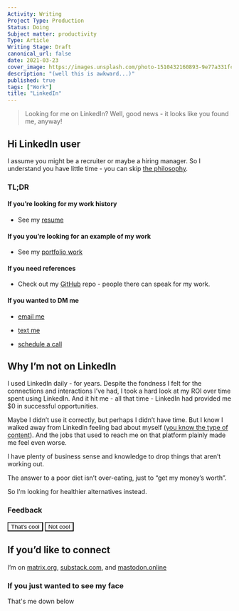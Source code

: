 ```yaml
---
Activity: Writing
Project Type: Production
Status: Doing
Subject matter: productivity
Type: Article
Writing Stage: Draft
canonical_url: false
date: 2021-03-23
cover_image: https://images.unsplash.com/photo-1510432160893-9e77a331fc0c
description: "(well this is awkward...)"
published: true
tags: ["Work"]
title: "LinkedIn"
---
```


> Looking for me on LinkedIn? Well, good news - it looks like you found me, anyway!

## Hi LinkedIn user

I assume you might be a recruiter or maybe a hiring manager. So I understand you have little time - you can skip [the philosophy](#why-im-not-on-linkedin).

### TL;DR

#### If you’re looking for my work history

- See my [resume](/resume/)

#### If you you’re looking for an example of my work

- See my [portfolio work](/work/)

#### If you need references

- Check out my [GitHub](https://github.com/watthem/) repo - people there can speak for my work.

#### If you wanted to DM me

- [email me](mailto:mscotthendricks@gmail.com)

- [text me](tel:+12064465495)

- [schedule a call](/contact#schedule-a-call)

## Why I’m not on LinkedIn

I used LinkedIn daily - for years. Despite the fondness I felt for the connections and interactions I’ve had, I took a hard look at my ROI over time spent using LinkedIn. And it hit me - all that time - LinkedIn had provided me $0 in successful opportunities.

Maybe I didn’t use it correctly, but perhaps I didn’t have time. But I know I walked away from LinkedIn feeling bad about myself ([you know the type of content](toxic-positive-content/)). And the jobs that used to reach me on that platform plainly made me feel even worse.

I have plenty of business sense and knowledge to drop things that aren’t working out.

The answer to a poor diet isn’t over-eating, just to “get my money’s worth”.

So I’m looking for healthier alternatives instead.

### Feedback

<a class="link-button" href="/feedback#thanks"><button style="background: var(--good-color)" >That's cool</button></a>
<a class="link-button" href="/feedback#sorry"><button style="background: var(--code-color)">Not cool</button></a>

## If you’d like to connect

I’m on [matrix.org](https://matrix.to/#/@matthewhendricks:matrix.org), [substack.com](https://matthewhendricks.substack.com/), and [mastodon.online](https://mastodon.online/@matthewhendricks)

### If you just wanted to see my face

That's me down below
